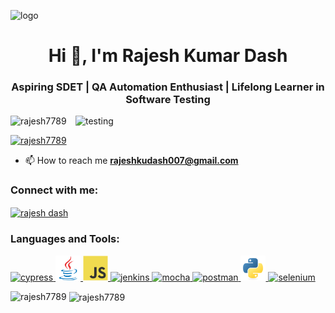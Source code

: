 ![logo](https://github.com/user-attachments/assets/c40e0e9a-7f85-4a8a-b235-c1add33c8a04)
<h1 align="center">Hi 👋, I'm Rajesh Kumar Dash</h1>
<h3 align="center">Aspiring SDET | QA Automation Enthusiast | Lifelong Learner in Software Testing</h3>

<img align="right" alt="testing" width="400" src="![image](https://github.com/user-attachments/assets/e7733dba-d5bd-4fa7-8020-55298e01b9ba)">

<p align="left"> <img src="https://komarev.com/ghpvc/?username=rajesh7789&label=Profile%20views&color=0e75b6&style=flat" alt="rajesh7789" /> </p>

<p align="left"> <a href="https://github.com/ryo-ma/github-profile-trophy"><img src="https://github-profile-trophy.vercel.app/?username=rajesh7789" alt="rajesh7789" /></a> </p>

- 📫 How to reach me **rajeshkudash007@gmail.com**

<h3 align="left">Connect with me:</h3>
<p align="left">
<a href="https://linkedin.com/in/rajesh dash" target="blank"><img align="center" src="https://raw.githubusercontent.com/rahuldkjain/github-profile-readme-generator/master/src/images/icons/Social/linked-in-alt.svg" alt="rajesh dash" height="30" width="40" /></a>
</p>

<h3 align="left">Languages and Tools:</h3>
<p align="left"> <a href="https://www.cypress.io" target="_blank" rel="noreferrer"> <img src="https://raw.githubusercontent.com/simple-icons/simple-icons/6e46ec1fc23b60c8fd0d2f2ff46db82e16dbd75f/icons/cypress.svg" alt="cypress" width="40" height="40"/> </a> <a href="https://www.java.com" target="_blank" rel="noreferrer"> <img src="https://raw.githubusercontent.com/devicons/devicon/master/icons/java/java-original.svg" alt="java" width="40" height="40"/> </a> <a href="https://developer.mozilla.org/en-US/docs/Web/JavaScript" target="_blank" rel="noreferrer"> <img src="https://raw.githubusercontent.com/devicons/devicon/master/icons/javascript/javascript-original.svg" alt="javascript" width="40" height="40"/> </a> <a href="https://www.jenkins.io" target="_blank" rel="noreferrer"> <img src="https://www.vectorlogo.zone/logos/jenkins/jenkins-icon.svg" alt="jenkins" width="40" height="40"/> </a> <a href="https://mochajs.org" target="_blank" rel="noreferrer"> <img src="https://www.vectorlogo.zone/logos/mochajs/mochajs-icon.svg" alt="mocha" width="40" height="40"/> </a> <a href="https://postman.com" target="_blank" rel="noreferrer"> <img src="https://www.vectorlogo.zone/logos/getpostman/getpostman-icon.svg" alt="postman" width="40" height="40"/> </a> <a href="https://www.python.org" target="_blank" rel="noreferrer"> <img src="https://raw.githubusercontent.com/devicons/devicon/master/icons/python/python-original.svg" alt="python" width="40" height="40"/> </a> <a href="https://www.selenium.dev" target="_blank" rel="noreferrer"> <img src="https://raw.githubusercontent.com/detain/svg-logos/780f25886640cef088af994181646db2f6b1a3f8/svg/selenium-logo.svg" alt="selenium" width="40" height="40"/> </a> </p>

<p><img align="left" src="https://github-readme-stats.vercel.app/api/top-langs?username=rajesh7789&show_icons=true&locale=en&layout=compact" alt="rajesh7789" /></p>

<p>&nbsp;<img align="center" src="https://github-readme-stats.vercel.app/api?username=rajesh7789&show_icons=true&locale=en" alt="rajesh7789" /></p>
